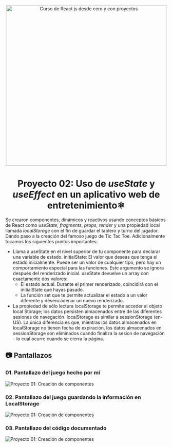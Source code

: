 <div align="center">

<img alt="Curso de React js desde cero y con proyectos" src="https://miro.medium.com/v2/resize:fit:700/1*7CVFy__9kKAjU0Hzu2uB6g.png" width="500" />

# Proyecto 02: Uso de _useState_ y _useEffect_ en un aplicativo web de entretenimiento⚛️

</div>


Se crearon componentes, dinámicos y reactivos usando conceptos básicos de React como _useState_, _fragments_, _props_, _render_ y una propiedad local llamada _localStorage_ con el fin de guardar el tablero y turno del jugador. Dando paso a la creación del famoso juego de Tic Tac Toe. Adicionalmente tocamos los siguientes puntos importantes:
- Llama a useState en el nivel superior de tu componente para declarar una variable de estado. initialState: El valor que deseas que tenga el estado inicialmente. Puede ser un valor de cualquier tipo, pero hay un comportamiento especial para las funciones. Este argumento se ignora después del renderizado inicial. useState devuelve un array con exactamente dos valores:
    - El estado actual. Durante el primer renderizado, coincidirá con el initialState que hayas pasado.
    - La función set que te permite actualizar el estado a un valor diferente y desencadenar un nuevo renderizado.
- La propiedad de sólo lectura localStorage te permite acceder al objeto local Storage; los datos persisten almacenados entre de las diferentes sesiones de navegación. localStorage es similar a sessionStorage (en-US). La única diferencia es que, mientras los datos almacenados en localStorage no tienen fecha de expiración, los datos almacenados en sessionStorage son eliminados cuando finaliza la sesion de navegación - lo cual ocurre cuando se cierra la página.


## 📷 Pantallazos

### 01. Pantallazo del juego hecho por mí

<img alt="Proyecto 01: Creación de componentes" src="https://i.postimg.cc/B6wTXfV8/Captura-de-pantalla-2023-10-26-140112.png">

### 02. Pantallazo del juego guardando la información en LocalStorage

<img alt="Proyecto 01: Creación de componentes" src="https://i.postimg.cc/4y7zc2DW/Captura-de-pantalla-2023-10-26-140309.png">

### 03. Pantallazo del código documentado

<img alt="Proyecto 01: Creación de componentes" src="https://i.postimg.cc/zDgp2p2n/code.png">